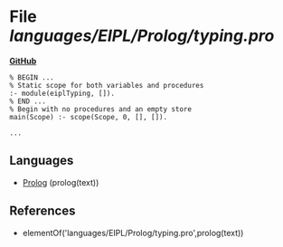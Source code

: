 # File _languages/EIPL/Prolog/typing.pro_
**[GitHub](https://github.com/softlang/yas/blob/master/languages/EIPL/Prolog/typing.pro)**
```
% BEGIN ...
% Static scope for both variables and procedures
:- module(eiplTyping, []).
% END ...
% Begin with no procedures and an empty store
main(Scope) :- scope(Scope, 0, [], []).

...
```

## Languages
* [Prolog](../languages/Prolog.md) (prolog(text))

## References
* elementOf('languages/EIPL/Prolog/typing.pro',prolog(text))
